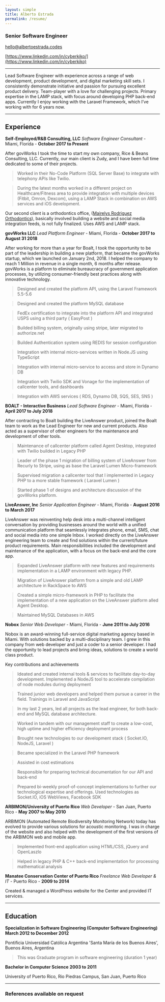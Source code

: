 ```yaml
---
layout: simple
title: Alberto Estrada
permalink: /resume/
---
```

### Senior Software Engineer

hello@albertoestrada.codes

[https://www.linkedin.com/in/cyberkiko/](https://www.linkedin.com/in/cyberkiko)

------

Lead Software Engineer with experience across a range of web development, product development, and digital marketing skill sets. I consistently demonstrate initiative and passion for pursuing excellent product delivery. Team-player with a love for challenging projects. Primary expertise in the LAMP stack, with focus around developing PHP back-end apps. Currently I enjoy working with the Laravel Framework, which I’ve working with for 6 years now.



------

## Experience
**Self-Employed/R&B Consulting, LLC** *Software Engineer Consultant* - Miami, Florida - __October 2017 to Present__

After govWorks I took the time to start my own company, Rice & Beans Consulting, LLC. Currently, our main client is Zudy, and I have been full time dedicated to some of their projects. 

> Worked in their No-Code Platform (SQL Server Base) to integrate with telephony APIs like Twilio. 

> During the latest months worked in a different project on Healthcare/Fitness area to provide integration with multiple devices (Fitbit, Omron, Dexcom), using a LAMP Stack in combination on AWS services and iOS development. 

Our second client is a orthodontics office, ([Mairelys Rodriguez Orthodontics](https://msrodriguezorthodontics.com)), basically involved building a website and social media integration feeds, is not fully finalized. Uses AWS and LAMP stack. 

**govWorks LLC** *Lead Platform Engineer* - Miami, Florida - __October 2017 to August 31 2018__

After working for more than a year for Boalt, I took the opportunity to be part of the leadership in building a new platform, that became the govWorks startup, which we launched on January 2nd, 2018. I helped the company to reach 1 Million in revenue in a single month, 6 months after release. govWorks is a platform to eliminate bureaucracy of government application processes, by utilizing consumer-friendly best practices along with innovative technology.  

> Designed  and created the platform API, using the Laravel Framework 5.5-5.6

> Designed and created the platform MySQL database

> FedEx certification to integrate into the platform API and integrated USPS using a third party ( EasyPost )

> Builded billing system, originally using stripe, later migrated to authorize.net

> Builded Authentication system using REDIS for session configuration

> Integration with internal micro-services written in Node.JS using TypeScript

> Integration with internal micro-service to access and store in Dynamo DB

> Integration with Twilio SDK and Vonage for the implementation of callcenter tools, and dashboards

> Integration with AWS services ( RDS, Dynamo DB, SQS, SES, SNS ) 


**BOALT - Interactive Business** *Lead Software Engineer* - Miami, Florida - __April 2017 to July 2018__

After contracting to Boalt building the LiveAnswer product, joined the Boalt team to work as the Lead Engineer for new and current products. Also acted as a supervisor of other engineers for the maintenance and development of other tools.

> Maintenance of callcenter platform  called Agent Desktop, integrated with Twilio builded in Legacy PHP

> Leader of the phase 1 migration of billing system of LiveAnswer from Recurly to Stripe, using as base the Laravel Lumen Micro-framework

> Supervised migration a callcenter tool that I implemented in Legacy PHP to a more stable framework ( Laravel Lumen ) 

> Started phase 1 of designs and architecture discussion of the govWorks platform.


**LiveAnswer, Inc** *Senior Application Engineer* - Miami, Florida - __August 2016 to March 2017__

LiveAnswer was reinventing help desk into a multi-channel intelligent conversation by providing businesses around the world with a unified communication platform that seamlessly integrates phone, email, SMS, chat and social media into one simple Inbox. I worked directly on the LiveAnswer engineering team to create and find solutions within the current/future product requirements. Main responsibilities included the development and maintenance of the application, with a focus on the back-end and the core app.

> Expanded LiveAnswer platform with new features and requirements implementation in a LAMP environment with legacy PHP. 

> Migration of LiveAnswer platform from a simple and old LAMP architecture in RackSpace to AWS

> Created a simple micro-framework in PHP to facilitate the implementation of a new  application on the LiveAnswer platform alled Agent Desktop. 

> Maintained MySQL Databases in AWS



**Nobox** *Senior Web Developer* - Miami, Florida - __June 2011 to July 2016__

Nobox is an award-winning full-service digital marketing agency based in Miami. With solutions backed by a multi-disciplinary team. I grew in this company from web developer and just a coder to a senior developer. I had the opportunity to lead projects and bring ideas, solutions to create a world class product.

Key contributions and achievements

> Ideated and created internal tools & services to facilitate day-to-day development. Implemented a NodeJS tool to accelerate compilation of node modules during deployment

> Trained junior web developers and helped them pursue a career in the field. Trainings in Laravel and JavaScript

> In my last 2 years, led all projects as the lead engineer, for both back-end and MySQL database architecture.

> Worked in tandem with our management staff to create a low-cost, high uptime and higher efficiency deployment process

> Brought new technologies to our development stack ( Socket.IO, NodeJS, Laravel )

> Became specialized in the Laravel PHP framework

> Assisted in cost estimations

> Responsible for preparing technical documentation for our API and back-end

> Prepared bi-weekly proof-of-concept implementations to further our technological expertise and offerings. Used technologies as Socket.IO, iOS WebViews, Facebook SDK



**ARBIMON/University of Puerto Rico** *Web Developer* - San Juan, Puerto Rico - __May 2007 to May 2010__

ARBIMON (Automated Remote Biodiversity Monitoring Network) today has evolved to provide various solutions for acoustic monitoring. I was in charge of the website and also helped with the development of the first versions of the ARBIMON web and mobile app.

> Implemented front-end application using HTML/CSS, jQuery and OpenLaszlo

> Helped in legacy PHP & C++ back-end implementation for processing mathematical analysis



**Manatee Conservation Center of Puerto Rico** *Freelance Web Developer & IT* - Puerto Rico - __2009 to 2014__

Created & managed a WordPress website for the Center and provided IT services.


------

## Education

**Specialization in Software Engineering (Computer Software Engineering)** __March 2012 to December 2012__

Pontificia Universidad Católica Argentina 'Santa María de los Buenos Aires', Buenos Aires, Argentina

> This was Graduate program in software engineering (duration 1 year)

**Bachelor in Computer Science** __2003 to 2011__

University of Puerto Rico, Rio Piedras Campus, San Juan, Puerto Rico


------

### References available on request
